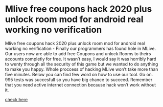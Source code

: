 # Mlive free coupons hack 2020 plus unlock room mod for android real working no verification

Mlive free coupons hack 2020 plus unlock room mod for android real working no verification - Finally our programmers has found hole in MLive. Our users now are able to add free Coupons and unlock Rooms to theirs accounts completly for free. It wasn’t easy, I would say it was horribly hard to wenty through all the security of this game but we wanted to do anything to make you happy. Whole proccess of hacking MLive won’t take more than five minutes.  Below you can find few word on how to use our tool. Go on. 995 tests was succesfull so you have big chance to succeed. Remember that you need active internet connection because hack won’t work without it.

<a href="https://clf2018.org/mliveu/">check here</a>

